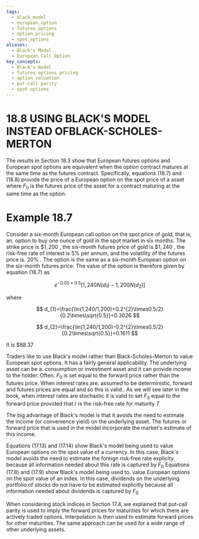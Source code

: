 ```yaml
---
tags:
  - black_model
  - european_option
  - futures_options
  - option_pricing
  - spot_options
aliases:
  - Black's Model
  - European Call Option
key_concepts:
  - Black's model
  - futures options pricing
  - option valuation
  - put-call parity
  - spot options
---
```


# 18.8 USING BLACK'S MODEL INSTEAD OFBLACK-SCHOLES-MERTON  

The results in Section 18.3 show that European futures options and European spot options are equivalent when the option contract matures at the same time as the futures contract. Specifically, equations (18.7) and (18.8) provide the price of a European option on the spot price of a asset where $F_{0}$ is the futures price of the asset for a contract maturing at the same time as the option.  

# Example 18.7  

Consider a six-month European call option on the spot price of gold, that is, an. option to buy one ounce of gold in the spot market in six months. The strike price is $\$1,200$ , the six-month futures price of gold is $\$1,240$ , the risk-free rate of interest is $5\%$ per annum, and the volatility of the futures price is. $20\%$ . The option is the same as a six-month European option on the six-month futures price. The value of the option is therefore given by equation (18.7) as  

$$
e^{-0.05\times0.5}[1,240N(d_{1})-1,200N(d_{2})]
$$  

where  

$$
d_{1}=\frac{\ln(1,240/1,200)+0.2^{2}\times0.5/2}{0.2\times\sqrt{0.5}}=0.3026
$$  

$$
d_{2}=\frac{\ln(1,240/1,200)-0.2^{2}\times0.5/2}{0.2\times\sqrt{0.5}}=0.1611
$$  

It is $\$88.37$  

Traders like to use Black's model rather than Black-Scholes-Merton to value European spot options. It has a fairly general applicability. The underlying asset can be a. consumption or investment asset and it can provide income to the holder. Often. $F_{0}$ is set equal to the forward price rather than the futures price. When interest rates are. assumed to be deterministic, forward and futures prices are equal and so this is valid.. As we will see later in the book, when interest rates are stochastic it is valid to set $F_{0}$ equal to the forward price provided that $r$ is the risk-free rate for maturity $T$  

The big advantage of Black's model is that it avoids the need to estimate the income (or convenience yield) on the underlying asset. The futures or forward price that is used in the model incorporate the market's estimate of this income.  

Equations (17.13) and (17.14) show Black's model being used to value European options on the spot value of a currency. In this case, Black's model avoids the need to estimate the foreign risk-free rate explicity because all information needed about this rate is captured by $F_{0}$ Equations (17.8) and (17.9) show Black's model being used to. value European options on the spot value of an index. In this case, dividends on the underlying portfolio of stocks do not have to be estimated explicitly because all information needed about dividends is captured by $F_{0}$  

When considering stock indices in Section 17.4, we explained that put-call parity is used to imply the forward prices for maturities for which there are actively traded options. Interpolation is then used to estimate forward prices for other maturities. The same approach can be used for a wide range of other underlying assets.  
